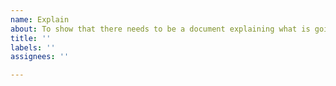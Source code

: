 ```yaml
---
name: Explain
about: To show that there needs to be a document explaining what is going on
title: ''
labels: ''
assignees: ''

---
```



